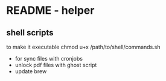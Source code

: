 # README - helper

## shell scripts
to make it executable
    chmod u+x /path/to/shell/commands.sh


- for sync files with cronjobs
- unlock pdf files with ghost script 
- update brew 


## 



